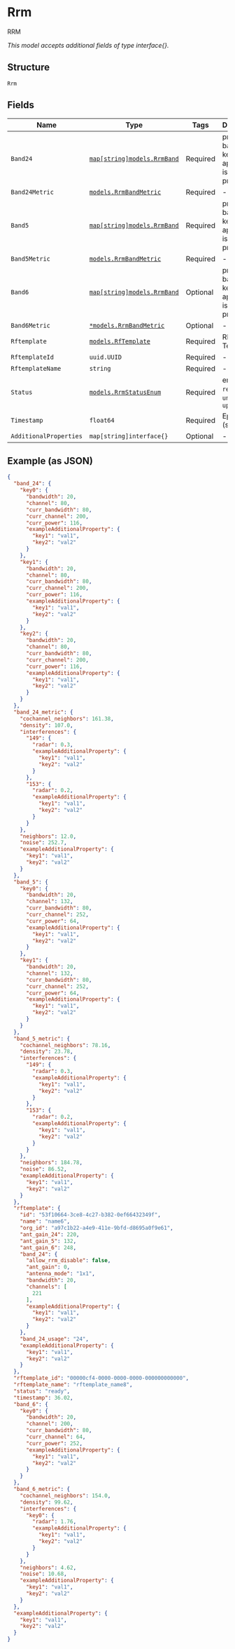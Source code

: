 
# Rrm

RRM

*This model accepts additional fields of type interface{}.*

## Structure

`Rrm`

## Fields

| Name | Type | Tags | Description |
|  --- | --- | --- | --- |
| `Band24` | [`map[string]models.RrmBand`](../../doc/models/rrm-band.md) | Required | proposal on band 2.4G, key is ap_id, value is the proposal |
| `Band24Metric` | [`models.RrmBandMetric`](../../doc/models/rrm-band-metric.md) | Required | - |
| `Band5` | [`map[string]models.RrmBand`](../../doc/models/rrm-band.md) | Required | proposal on band 5G, key is ap_id, value is the proposal |
| `Band5Metric` | [`models.RrmBandMetric`](../../doc/models/rrm-band-metric.md) | Required | - |
| `Band6` | [`map[string]models.RrmBand`](../../doc/models/rrm-band.md) | Optional | proposal on band 6G, key is ap_id, value is the proposal |
| `Band6Metric` | [`*models.RrmBandMetric`](../../doc/models/rrm-band-metric.md) | Optional | - |
| `Rftemplate` | [`models.RfTemplate`](../../doc/models/rf-template.md) | Required | RF Template |
| `RftemplateId` | `uuid.UUID` | Required | - |
| `RftemplateName` | `string` | Required | - |
| `Status` | [`models.RrmStatusEnum`](../../doc/models/rrm-status-enum.md) | Required | enum: `ready`, `unknown`, `updating` |
| `Timestamp` | `float64` | Required | Epoch (seconds) |
| `AdditionalProperties` | `map[string]interface{}` | Optional | - |

## Example (as JSON)

```json
{
  "band_24": {
    "key0": {
      "bandwidth": 20,
      "channel": 80,
      "curr_bandwidth": 80,
      "curr_channel": 200,
      "curr_power": 116,
      "exampleAdditionalProperty": {
        "key1": "val1",
        "key2": "val2"
      }
    },
    "key1": {
      "bandwidth": 20,
      "channel": 80,
      "curr_bandwidth": 80,
      "curr_channel": 200,
      "curr_power": 116,
      "exampleAdditionalProperty": {
        "key1": "val1",
        "key2": "val2"
      }
    },
    "key2": {
      "bandwidth": 20,
      "channel": 80,
      "curr_bandwidth": 80,
      "curr_channel": 200,
      "curr_power": 116,
      "exampleAdditionalProperty": {
        "key1": "val1",
        "key2": "val2"
      }
    }
  },
  "band_24_metric": {
    "cochannel_neighbors": 161.38,
    "density": 107.0,
    "interferences": {
      "149": {
        "radar": 0.3,
        "exampleAdditionalProperty": {
          "key1": "val1",
          "key2": "val2"
        }
      },
      "153": {
        "radar": 0.2,
        "exampleAdditionalProperty": {
          "key1": "val1",
          "key2": "val2"
        }
      }
    },
    "neighbors": 12.0,
    "noise": 252.7,
    "exampleAdditionalProperty": {
      "key1": "val1",
      "key2": "val2"
    }
  },
  "band_5": {
    "key0": {
      "bandwidth": 20,
      "channel": 132,
      "curr_bandwidth": 80,
      "curr_channel": 252,
      "curr_power": 64,
      "exampleAdditionalProperty": {
        "key1": "val1",
        "key2": "val2"
      }
    },
    "key1": {
      "bandwidth": 20,
      "channel": 132,
      "curr_bandwidth": 80,
      "curr_channel": 252,
      "curr_power": 64,
      "exampleAdditionalProperty": {
        "key1": "val1",
        "key2": "val2"
      }
    }
  },
  "band_5_metric": {
    "cochannel_neighbors": 78.16,
    "density": 23.78,
    "interferences": {
      "149": {
        "radar": 0.3,
        "exampleAdditionalProperty": {
          "key1": "val1",
          "key2": "val2"
        }
      },
      "153": {
        "radar": 0.2,
        "exampleAdditionalProperty": {
          "key1": "val1",
          "key2": "val2"
        }
      }
    },
    "neighbors": 184.78,
    "noise": 86.52,
    "exampleAdditionalProperty": {
      "key1": "val1",
      "key2": "val2"
    }
  },
  "rftemplate": {
    "id": "53f10664-3ce8-4c27-b382-0ef66432349f",
    "name": "name6",
    "org_id": "a97c1b22-a4e9-411e-9bfd-d8695a0f9e61",
    "ant_gain_24": 220,
    "ant_gain_5": 132,
    "ant_gain_6": 248,
    "band_24": {
      "allow_rrm_disable": false,
      "ant_gain": 0,
      "antenna_mode": "1x1",
      "bandwidth": 20,
      "channels": [
        221
      ],
      "exampleAdditionalProperty": {
        "key1": "val1",
        "key2": "val2"
      }
    },
    "band_24_usage": "24",
    "exampleAdditionalProperty": {
      "key1": "val1",
      "key2": "val2"
    }
  },
  "rftemplate_id": "00000cf4-0000-0000-0000-000000000000",
  "rftemplate_name": "rftemplate_name8",
  "status": "ready",
  "timestamp": 36.02,
  "band_6": {
    "key0": {
      "bandwidth": 20,
      "channel": 200,
      "curr_bandwidth": 80,
      "curr_channel": 64,
      "curr_power": 252,
      "exampleAdditionalProperty": {
        "key1": "val1",
        "key2": "val2"
      }
    }
  },
  "band_6_metric": {
    "cochannel_neighbors": 154.0,
    "density": 99.62,
    "interferences": {
      "key0": {
        "radar": 1.76,
        "exampleAdditionalProperty": {
          "key1": "val1",
          "key2": "val2"
        }
      }
    },
    "neighbors": 4.62,
    "noise": 10.68,
    "exampleAdditionalProperty": {
      "key1": "val1",
      "key2": "val2"
    }
  },
  "exampleAdditionalProperty": {
    "key1": "val1",
    "key2": "val2"
  }
}
```

